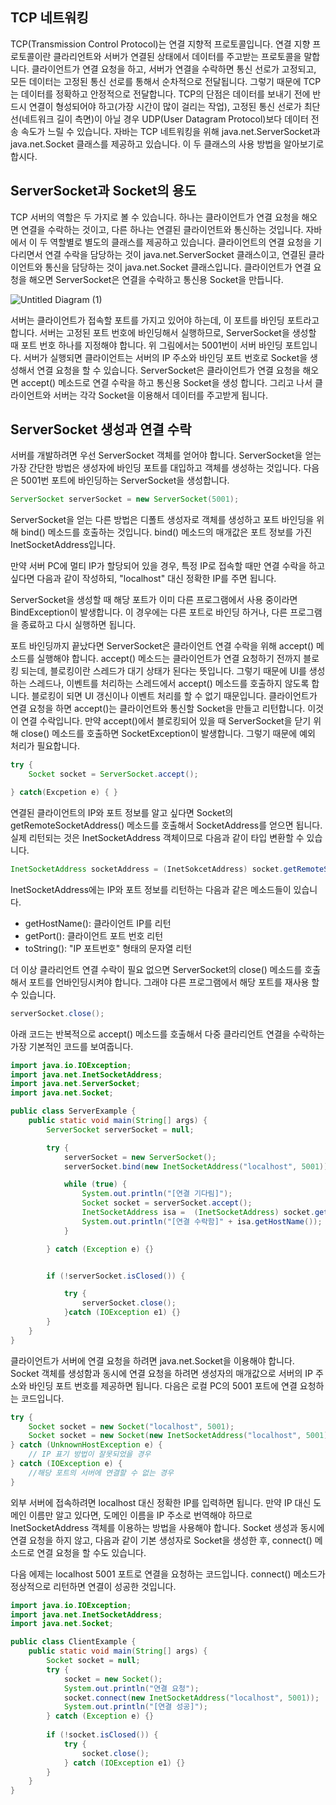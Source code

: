 ## TCP 네트워킹
TCP(Transmission Control Protocol)는 연결 지향적 프로토콜입니다. 연결 지향 프로토콜이란 클라리언트와 서버가 연결된 상태에서 데이터를 주고받는 프로토콜을 말합니다.
클라이언트가 연결 요청을 하고, 서버가 연결을 수락하면 통신 선로가 고정되고, 모든 데이터는 고정된 통신 선로를 통해서 순차적으로 전달됩니다. 그렇기 때문에 TCP는 데이터를 정확하고 안정적으로 전달합니다. TCP의 단점은 데이터를 보내기 전에 반드시 연결이 형성되어야 하고(가장 시간이 많이 걸리는 작업), 고정된 통신 선로가 최단선(네트워크 길이 측면)이 아닐 경우 UDP(User Datagram Protocol)보다 데이터 전송 속도가 느릴 수 있습니다. 자바는 TCP 네트워킹을 위해 java.net.ServerSocket과 java.net.Socket 클래스를 제공하고 있습니다. 이 두 클래스의 사용 방법을 알아보기로 합시다.

## ServerSocket과 Socket의 용도
TCP 서버의 역할은 두 가지로 볼 수 있습니다. 하나는 클라이언트가 연결 요청을 해오면 연결을 수락하는 것이고, 다른 하나는 연결된 클라이언트와 통신하는 것입니다. 자바에서 이 두 역할별로 별도의 클래스를 제공하고 있습니다. 클라이언트의 연결 요청을 기다리면서 연결 수락을 담당하는 것이 java.net.ServerSocket 클래스이고, 연결된 클라이언트와 통신을 담당하는 것이 java.net.Socket 클래스입니다. 클라이언트가 연결 요청을 해오면 ServerSocket은 연결을 수락하고 통신용 Socket을 만듭니다.

![Untitled Diagram (1)](https://user-images.githubusercontent.com/22395934/85923951-31679d00-b8ca-11ea-8951-64762d6b304b.png)

서버는 클라이언트가 접속할 포트를 가지고 있어야 하는데, 이 포트를 바인딩 포트라고 합니다. 서버는 고정된 포트 번호에 바인딩해서 실행하므로, ServerSocket을 생성할 때 포트 번호 하나를 지정해야 합니다. 위 그림에서는 5001번이 서버 바인딩 포트입니다. 서버가 실행되면 클라이언트는 서버의 IP 주소와 바인딩 포트 번호로 Socket을 생성해서 연결 요청을 할 수 있습니다. ServerSocket은 클라이언트가 연결 요청을 해오면 accept() 메소드로 연결 수락을 하고 통신용 Socket을 생성 합니다. 그리고 나서 클라이언트와 서버는 각각 Socket을 이용해서 데이터를 주고받게 됩니다.

## ServerSocket 생성과 연결 수락
서버를 개발하려면 우선 ServerSocket 객체를 얻어야 합니다. ServerSocket을 얻는 가장 간단한 방법은 생성자에 바인딩 포트를 대입하고 객체를 생성하는 것입니다. 다음은 5001번 포트에 바인딩하는 ServerSocket을 생성합니다.

```java
ServerSocket serverSocket = new ServerSocket(5001);
```

ServerSocket을 얻는 다른 방법은 디폴트 생성자로 객체를 생성하고 포트 바인딩을 위해 bind() 메소드를 호출하는 것입니다. bind() 메소드의 매개값은 포트 정보를 가진 InetSocketAddress입니다.

만약 서버 PC에 멀티 IP가 할당되어 있을 경우, 특정 IP로 접속할 때만 연결 수락을 하고 싶다면 다음과 같이 작성하되, "localhost" 대신 정확한 IP를 주면 됩니다.

ServerSocket을 생성할 때 해당 포트가 이미 다른 프로그램에서 사용 중이라면 BindException이 발생합니다. 이 경우에는 다른 포트로 바인딩 하거나, 다른 프로그램을 종료하고 다시 실행하면 됩니다.

포트 바인딩까지 끝났다면 ServerSocket은 클라이언트 연결 수락을 위해 accept() 메소드를 실행해야 합니다. accept() 메소드는 클라이언트가 연결 요청하기 전까지 블로킹 되는데, 블로킹이란 스레드가 대기 상태가 된다는 뜻입니다. 그렇기 때문에 UI를 생성하는 스레드나, 이벤트를 처리하는 스레드에서 accept() 메소드를 호출하지 않도록 합니다. 블로킹이 되면 UI 갱신이나 이벤트 처리를 할 수 없기 때문입니다. 클라이언트가 연결 요청을 하면 accept()는 클라이언트와 통신할 Socket을 만들고 리턴합니다. 이것이 연결 수락입니다. 만약 accept()에서 블로킹되어 있을 때 ServerSocket을 닫기 위해 close() 메소드를 호출하면 SocketException이 발생합니다. 그렇기 때문에 예외 처리가 필요합니다.

```java
try {
    Socket socket = ServerSocket.accept();

} catch(Excpetion e) { }
```

연결된 클라이언트의 IP와 포트 정보를 알고 싶다면 Socket의 getRemoteSocketAddress() 메소드를 호출해서 SocketAddress를 얻으면 됩니다. 실제 리턴되는 것은 InetSocketAddress 객체이므로 다음과 같이 타입 변환할 수 있습니다.

```java
InetSocketAddress socketAddress = (InetSokcetAddress) socket.getRemoteSocketAddress();
```

InetSocketAddress에는 IP와 포트 정보를 리턴하는 다음과 같은 메소드들이 있습니다.

- getHostName(): 클라이언트 IP를 리턴
- getPort(): 클라이언트 포트 번호 리턴
- toString(): "IP 포트번호" 형태의 문자열 리턴


더 이상 클라리언트 연결 수락이 필요 없으면 ServerSocket의 close() 메소드를 호출해서 포트를 언바인딩시켜야 합니다. 그래야 다른 프로그램에서 해당 포트를 재사용 할 수 있습니다.

```java
serverSocket.close();
```

아래 코드는 반복적으로 accept() 메소드를 호출해서 다중 클라리언트 연결을 수락하는 가장 기본적인 코드를 보여줍니다.
```java
import java.io.IOException;
import java.net.InetSocketAddress;
import java.net.ServerSocket;
import java.net.Socket;

public class ServerExample {
    public static void main(String[] args) {
        ServerSocket serverSocket = null;

        try {
            serverSocket = new ServerSocket();
            serverSocket.bind(new InetSocketAddress("localhost", 5001));

            while (true) {
                System.out.println("[연결 기다림]");
                Socket socket = serverSocket.accept();
                InetSocketAddress isa =  (InetSocketAddress) socket.getRemoteSocketAddress();
                System.out.println("[연결 수락함]" + isa.getHostName());
            }

        } catch (Exception e) {}


        if (!serverSocket.isClosed()) {

            try {
                serverSocket.close();
            }catch (IOException e1) {}
        }
    }
}
```

클라이언트가 서버에 연결 요청을 하려면 java.net.Socket을 이용해야 합니다. Socket 객체를 생성함과 동시에 연결 요청을 하려면 생성자의 매개값으로 서버의 IP 주소와 바인딩 포트 번호를 제공하면 됩니다. 다음은 로컬 PC의 5001 포트에 연결 요청하는 코드입니다.

```java
try {
    Socket socket = new Socket("localhost", 5001);
    Socket socket = new Socket(new InetSocketAddress("localhost", 5001));
} catch (UnknownHostException e) {
    // IP 표기 방법이 잘못되었을 경우
} catch (IOException e) {
    //해당 포트의 서버에 연결할 수 없는 경우
}
```

외부 서버에 접속하려면 localhost 대신 정확한 IP를 입력하면 됩니다. 만약 IP 대신 도메인 이름만 알고 있다면, 도메인 이름을 IP 주소로 번역해야 하므로 InetSocketAddress 객체를 이용하는 방법을 사용해야 합니다. Socket 생성과 동시에 연결 요청을 하지 않고, 다음과 같이 기본 생성자로 Socket을 생성한 후, connect() 메소드로 연결 요청을 할 수도 있습니다.


다음 에제는 localhost 5001 포트로 연결을 요청하는 코드입니다. connect() 메소드가 정상적으로 리턴하면 연결이 성공한 것입니다.

```java
import java.io.IOException;
import java.net.InetSocketAddress;
import java.net.Socket;

public class ClientExample {
    public static void main(String[] args) {
        Socket socket = null;
        try {
            socket = new Socket();
            System.out.println("연결 요청");
            socket.connect(new InetSocketAddress("localhost", 5001));
            System.out.println("[연결 성공]");
        } catch (Exception e) {}
        
        if (!socket.isClosed()) {
            try {
                socket.close();
            } catch (IOException e1) {}
        }
    }
}
```
